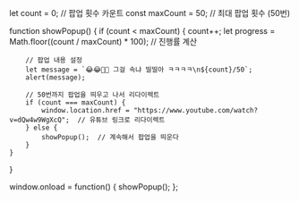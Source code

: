 let count = 0;  // 팝업 횟수 카운트
const maxCount = 50;  // 최대 팝업 횟수 (50번)

function showPopup() {
    if (count < maxCount) {
        count++;
        let progress = Math.floor((count / maxCount) * 100);  // 진행률 계산

        // 팝업 내용 설정
        let message = `😂😂🤣🤣 그걸 속냐 띨띨아 ㅋㅋㅋㅋ\n${count}/50`;
        alert(message);

        // 50번까지 팝업을 띄우고 나서 리다이렉트
        if (count === maxCount) {
            window.location.href = "https://www.youtube.com/watch?v=dQw4w9WgXcQ";  // 유튜브 링크로 리다이렉트
        } else {
            showPopup();  // 계속해서 팝업을 띄운다
        }
    }
}

window.onload = function() {
    showPopup();
};
